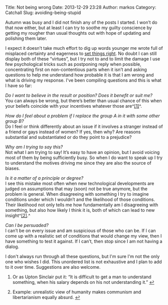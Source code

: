 Title: Not being wrong
Date: 2013-12-29 23:28
Author: markos
Category: Catchall
Slug: avoiding-being-stupid

Autumn was busy and I did not finish any of the posts I started. I won’t
do that now either, but at least I can try to soothe my guilty
conscience by getting my rougher than usual thoughts out with hope of
updating and polishing them later.

I expect it doesn’t take much effort to dig up words younger me wrote
full of misplaced certainty and eagerness to [set things
right](http://xkcd.com/386/). No doubt I can still display both of these
“virtues”, but I try not to and to limit the damage I use few
psychological tricks such as postponing reply when possible,
concentrating first on non-contentious parts when it isn’t and asking
questions to help me understand how probable it is that I am wrong and
what is driving my response. I've been compiling questions and this is
what I have so far:

*Do I want to believe in the result or position? Does it benefit or suit
me?*  
You can always be wrong, but there’s better than usual chance of this
when your beliefs coincide with your incentives whatever those are^<span
id="avoid-stupid-1">[[1]](#avoid-stupid-1-note)</span>^.

*How do I feel about a problem if I replace the group A in it with some
other group B?*  
Do I feel or think differently about an issue if it involves a stranger
instead of a friend or gays instead of women? If yes, then why? Are
reasons substantial and substantiated or do they point to a prejudice?

*Why am I trying to say this?*  
Not what I am trying to say! It’s easy to have an opinion, but I avoid
voicing most of them by being sufficiently busy. So when I do want to
speak up I try to understand the motives driving me since they are also
the source of biases.

*Is it a matter of a principle or degree?*  
I see this mistake most often when new technological developments are
judged on assumptions that may (soon) not be true anymore, but the
problem is general. When disagreeing with something I try to imagine
conditions under which I wouldn’t and the likelihood of those
conditions. Their likelihood not only tells me how fundamentally am I
disagreeing with something, but also how likely I think it is, both of
which can lead to new insight^<span
id="avoid-stupid-2">[[2]](#avoid-stupid-2-note)</span>.^

*Can I be persuaded?*  
I can’t be on every issue and am suspicious of those who can be. If I
can come up with a realistic set of conditions that would change my
view, then I have something to test it against. If I can’t, then stop
since I am not having a dialog.

I don't always run through all these questions, but I'm sure I'm not the
only one who wishes I did. This unordered list is not exhaustive and I
plan to add to it over time. Suggestions are also welcome.

1.  <div id="avoid-stupid-1-note">

    </div>

    Or as Upton Sinclair put it: “It is difficult to get a man to
    understand something, when his salary depends on his not
    understanding it.” [↩](#avoid-stupid-1)
2.  <div id="avoid-stupid-2-note">

    </div>

    Example: unrealistic view of humanity makes communism and
    libertarianism equally absurd. [↩](#avoid-stupid-2)

